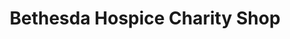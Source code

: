 ---
title: "Bethesda Hospice Charity Shop"
url: /steornabhagh/bethesda-hospice-charity-shop/
shop: charity
---